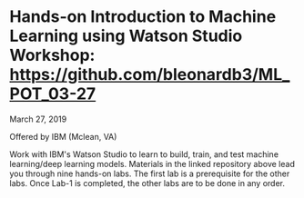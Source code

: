 # Hands-on Introduction to Machine Learning using Watson Studio Workshop: https://github.com/bleonardb3/ML_POT_03-27

March 27, 2019

Offered by IBM (Mclean, VA)

Work with IBM's Watson Studio to learn to build, train, and test machine learning/deep learning models. Materials in the linked repository above lead you through nine hands-on labs. The first lab is a prerequisite for the other labs. Once 
Lab-1 is completed, the other labs are to be done in any order.
